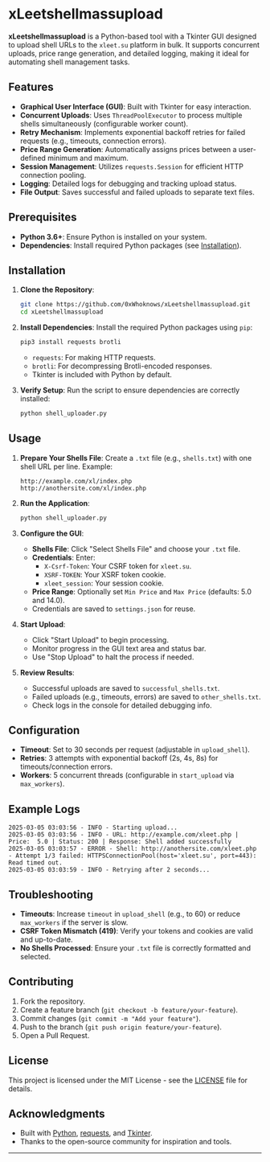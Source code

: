 # xLeetshellmassupload

**xLeetshellmassupload** is a Python-based tool with a Tkinter GUI designed to upload shell URLs to the `xleet.su` platform in bulk. It supports concurrent uploads, price range generation, and detailed logging, making it ideal for automating shell management tasks.

## Features

- **Graphical User Interface (GUI)**: Built with Tkinter for easy interaction.
- **Concurrent Uploads**: Uses `ThreadPoolExecutor` to process multiple shells simultaneously (configurable worker count).
- **Retry Mechanism**: Implements exponential backoff retries for failed requests (e.g., timeouts, connection errors).
- **Price Range Generation**: Automatically assigns prices between a user-defined minimum and maximum.
- **Session Management**: Utilizes `requests.Session` for efficient HTTP connection pooling.
- **Logging**: Detailed logs for debugging and tracking upload status.
- **File Output**: Saves successful and failed uploads to separate text files.

## Prerequisites

- **Python 3.6+**: Ensure Python is installed on your system.
- **Dependencies**: Install required Python packages (see [Installation](#installation)).

## Installation

1. **Clone the Repository**:
   ```bash
   git clone https://github.com/0xWhoknows/xLeetshellmassupload.git
   cd xLeetshellmassupload
   ```

2. **Install Dependencies**:
   Install the required Python packages using `pip`:
   ```bash
   pip3 install requests brotli
   ```
   - `requests`: For making HTTP requests.
   - `brotli`: For decompressing Brotli-encoded responses.
   - Tkinter is included with Python by default.

3. **Verify Setup**:
   Run the script to ensure dependencies are correctly installed:
   ```bash
   python shell_uploader.py
   ```

## Usage

1. **Prepare Your Shells File**:
   Create a `.txt` file (e.g., `shells.txt`) with one shell URL per line. Example:
   ```
   http://example.com/xl/index.php
   http://anothersite.com/xl/index.php
   ```

2. **Run the Application**:
   ```bash
   python shell_uploader.py
   ```

3. **Configure the GUI**:
   - **Shells File**: Click "Select Shells File" and choose your `.txt` file.
   - **Credentials**: Enter:
     - `X-Csrf-Token`: Your CSRF token for `xleet.su`.
     - `XSRF-TOKEN`: Your XSRF token cookie.
     - `xleet_session`: Your session cookie.
   - **Price Range**: Optionally set `Min Price` and `Max Price` (defaults: 5.0 and 14.0).
   - Credentials are saved to `settings.json` for reuse.

4. **Start Upload**:
   - Click "Start Upload" to begin processing.
   - Monitor progress in the GUI text area and status bar.
   - Use "Stop Upload" to halt the process if needed.

5. **Review Results**:
   - Successful uploads are saved to `successful_shells.txt`.
   - Failed uploads (e.g., timeouts, errors) are saved to `other_shells.txt`.
   - Check logs in the console for detailed debugging info.

## Configuration

- **Timeout**: Set to 30 seconds per request (adjustable in `upload_shell`).
- **Retries**: 3 attempts with exponential backoff (2s, 4s, 8s) for timeouts/connection errors.
- **Workers**: 5 concurrent threads (configurable in `start_upload` via `max_workers`).

## Example Logs

```
2025-03-05 03:03:56 - INFO - Starting upload...
2025-03-05 03:03:56 - INFO - URL: http://example.com/xleet.php | Price:  5.0 | Status: 200 | Response: Shell added successfully
2025-03-05 03:03:57 - ERROR - Shell: http://anothersite.com/xleet.php - Attempt 1/3 failed: HTTPSConnectionPool(host='xleet.su', port=443): Read timed out.
2025-03-05 03:03:59 - INFO - Retrying after 2 seconds...
```

## Troubleshooting

- **Timeouts**: Increase `timeout` in `upload_shell` (e.g., to 60) or reduce `max_workers` if the server is slow.
- **CSRF Token Mismatch (419)**: Verify your tokens and cookies are valid and up-to-date.
- **No Shells Processed**: Ensure your `.txt` file is correctly formatted and selected.

## Contributing

1. Fork the repository.
2. Create a feature branch (`git checkout -b feature/your-feature`).
3. Commit changes (`git commit -m "Add your feature"`).
4. Push to the branch (`git push origin feature/your-feature`).
5. Open a Pull Request.

## License

This project is licensed under the MIT License - see the [LICENSE](LICENSE) file for details.

## Acknowledgments

- Built with [Python](https://www.python.org/), [requests](https://requests.readthedocs.io/), and [Tkinter](https://docs.python.org/3/library/tkinter.html).
- Thanks to the open-source community for inspiration and tools.

---